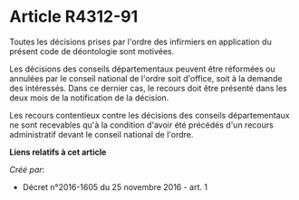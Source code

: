 # Article R4312-91

Toutes les décisions prises par l'ordre des infirmiers en application du présent code de déontologie sont motivées. 

Les décisions des conseils départementaux peuvent être réformées ou  annulées par le conseil national de l'ordre soit
d'office, soit à la  demande des intéressés. Dans ce dernier cas, le recours doit être  présenté dans les deux mois de la
notification de la décision. 

Les recours contentieux contre les décisions des conseils  départementaux ne sont recevables qu'à la condition d'avoir été
précédés  d'un recours administratif devant le conseil national de l'ordre.

**Liens relatifs à cet article**

_Créé par_:

  - Décret n°2016-1605 du 25 novembre 2016 - art. 1
